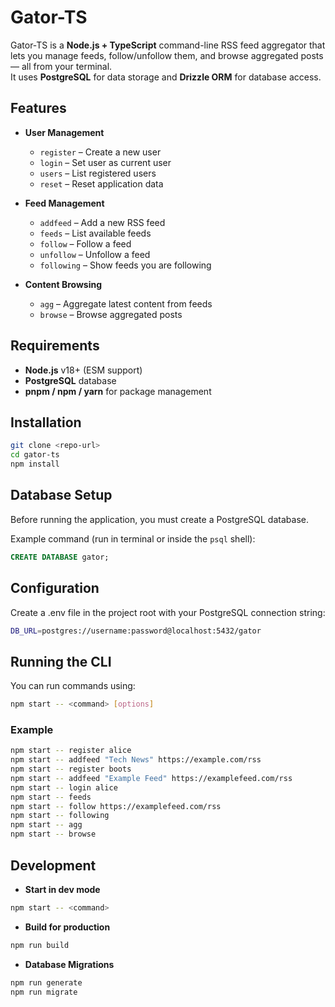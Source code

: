 # Gator-TS

Gator-TS is a **Node.js + TypeScript** command-line RSS feed aggregator that lets you manage feeds, follow/unfollow them, and browse aggregated posts — all from your terminal.  
It uses **PostgreSQL** for data storage and **Drizzle ORM** for database access.

## Features

- **User Management**
  - `register` – Create a new user
  - `login` – Set user as current user
  - `users` – List registered users
  - `reset` – Reset application data

- **Feed Management**
  - `addfeed` – Add a new RSS feed
  - `feeds` – List available feeds
  - `follow` – Follow a feed
  - `unfollow` – Unfollow a feed
  - `following` – Show feeds you are following

- **Content Browsing**
  - `agg` – Aggregate latest content from feeds
  - `browse` – Browse aggregated posts

## Requirements

- **Node.js** v18+ (ESM support)
- **PostgreSQL** database
- **pnpm / npm / yarn** for package management

## Installation

```bash
git clone <repo-url>
cd gator-ts
npm install
```

## Database Setup

Before running the application, you must create a PostgreSQL database.

Example command (run in terminal or inside the `psql` shell):

```sql
CREATE DATABASE gator;
```

## Configuration

Create a .env file in the project root with your PostgreSQL connection string:

```bash
DB_URL=postgres://username:password@localhost:5432/gator
```

## Running the CLI

You can run commands using:

```bash
npm start -- <command> [options]
```

### Example

```bash
npm start -- register alice
npm start -- addfeed "Tech News" https://example.com/rss
npm start -- register boots
npm start -- addfeed "Example Feed" https://examplefeed.com/rss
npm start -- login alice
npm start -- feeds
npm start -- follow https://examplefeed.com/rss
npm start -- following
npm start -- agg
npm start -- browse
```

## Development

- **Start in dev mode**

```bash
npm start -- <command>
```

- **Build for production**

```bash
npm run build
```

- **Database Migrations**

```bash
npm run generate
npm run migrate
```
